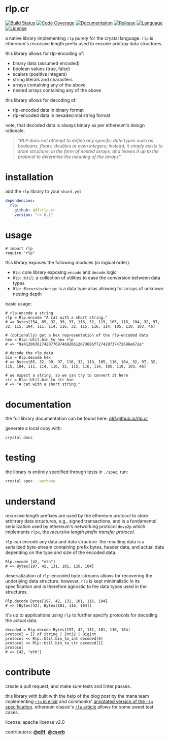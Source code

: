 # rlp.cr

[![Build Status](https://img.shields.io/github/actions/workflow/status/q9f/rlp.cr/spec.yml?branch=main)](https://github.com/q9f/rlp.cr/actions)
[![Code Coverage](https://codecov.io/gh/q9f/rlp.cr/branch/main/graph/badge.svg?token=84IDVNPO6L)](https://codecov.io/gh/q9f/rlp.cr)
[![Documentation](https://img.shields.io/badge/docs-html-black)](https://q9f.github.io/rlp.cr/)
[![Release](https://img.shields.io/github/v/release/q9f/rlp.cr?include_prereleases&color=black)](https://github.com/q9f/rlp.cr/releases/latest)
[![Language](https://img.shields.io/github/languages/top/q9f/rlp.cr?color=black)](https://github.com/q9f/rlp.cr/search?l=crystal)
[![License](https://img.shields.io/github/license/q9f/rlp.cr.svg?color=black)](LICENSE)

a native library implementing `rlp` purely for the crystal language. `rlp` is ethereum's recursive length prefix used to encode arbitray data structures.

this library allows for rlp-encoding of:
* binary data (assumed encoded)
* boolean values (true, false)
* scalars (positive integers)
* string literals and characters
* arrays containing any of the above
* nested arrays containing any of the above

this library allows for decoding of:
* rlp-encoded data in binary format
* rlp-encoded data in hexadecimal string format

note, that decoded data is always binary as per ethereum's design rationale:

> _"RLP does not attempt to define any specific data types such as booleans, floats, doubles or even integers; instead, it simply exists to store structure, in the form of nested arrays, and leaves it up to the protocol to determine the meaning of the arrays"_

# installation

add the `rlp` library to your `shard.yml`

```yaml
dependencies:
  rlp:
    github: q9f/rlp.cr
    version: "~> 0.1"
```

# usage

```crystal
# import rlp
require "rlp"
```

this library exposes the following modules (in logical order):

* `Rlp`: core library exposing `encode` and `decode` logic
* `Rlp::Util`: a collection of utilities to ease the conversion between data types
* `Rlp::RecursiveArray`: is a data type alias allowing for arrays of unknown nesting depth

basic usage:

```crystal
# rlp-encode a string
rlp = Rlp.encode "A cat with a short string."
# => Bytes[154, 65, 32, 99, 97, 116, 32, 119, 105, 116, 104, 32, 97, 32, 115, 104, 111, 114, 116, 32, 115, 116, 114, 105, 110, 103, 46]

# (optionally) get a hex representation of the rlp-encoded data
hex = Rlp::Util.bin_to_hex rlp
# => "9a4120636174207769746820612073686f727420737472696e672e"

# decode the rlp data
bin = Rlp.decode hex
# => Bytes[65, 32, 99, 97, 116, 32, 119, 105, 116, 104, 32, 97, 32, 115, 104, 111, 114, 116, 32, 115, 116, 114, 105, 110, 103, 46]

# we expect a string, so we can try to convert it here
str = Rlp::Util.bin_to_str bin
# => "A cat with a short string."
```

# documentation

the full library documentation can be found here: [q9f.github.io/rlp.cr](https://q9f.github.io/rlp.cr/)

generate a local copy with:

```
crystal docs
```

# testing

the library is entirely specified through tests in `./spec`; run:

```bash
crystal spec --verbose
```

# understand

recursive length prefixes are used by the ethereum protocol to store arbitrary data structures, e.g., signed transactions, and is a fundamental serialization used by ethereum's networking protocol `devp2p` which implements `rlpx`, the _recursive length prefix transfer protocol_.

`rlp` can encode any data and data structure. the resulting data is a serialized byte-stream containing prefix bytes, header data, and actual data depending on the type and size of the encoded data.

```crystal
Rlp.encode [42, "eth"]
# => Bytes[197, 42, 131, 101, 116, 104]
```

deserialization of `rlp`-encoded byte-streams allows for recovering the underlying data structure. however, `rlp` is kept minimalistic in its specification and is therefore agnostic to the data types used in the structures.

```crystal
Rlp.decode Bytes[197, 42, 131, 101, 116, 104]
# => [Bytes[42], Bytes[101, 116, 104]]
```

It's up to applications using `rlp` to further specify protocols for decoding the actual data.

```crystal
decoded = Rlp.decode Bytes[197, 42, 131, 101, 116, 104]
protocol = [] of String | Int32 | BigInt
protocol << Rlp::Util.bin_to_int decoded[0]
protocol << Rlp::Util.bin_to_str decoded[1]
protocol
# => [42, "eth"]
```

# contribute

create a pull request, and make sure tests and linter passes.

this library with built with the help of the blog post by the mana team implementing [`rlp` in elixir](https://www.badykov.com/elixir/2018/05/06/rlp/) and coinmonks' [annotated version of the `rlp` specification](https://medium.com/coinmonks/data-structure-in-ethereum-episode-1-recursive-length-prefix-rlp-encoding-decoding-d1016832f919). ethereum classic's [`rlp` article](https://ethereumclassic.org/blog/2018-03-19-rlp/) allows for some sweet test cases.

license: apache license v2.0

contributors: [**@q9f**](https://github.com/q9f/), [**@cserb**](https://github.com/cserb)
